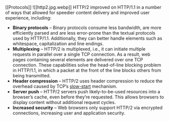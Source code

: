  [[Protocols]]
![[http2.jpg.webp]]
HTTP/2 improved on HTTP/1.1 in a number of ways that allowed for speedier content delivery and improved user experience, including:

- **Binary protocols** – Binary protocols consume less bandwidth, are more efficiently parsed and are less error-prone than the textual protocols used by HTTP/1.1. Additionally, they can better handle elements such as whitespace, capitalization and line endings.
- **Multiplexing** – HTTP/2 is multiplexed, i.e., it can initiate multiple requests in parallel over a single TCP connection. As a result, web pages containing several elements are delivered over one TCP connection. These capabilities solve the head-of-line blocking problem in HTTP/1.1, in which a packet at the front of the line blocks others from being transmitted.
- **Header compression** – HTTP/2 uses header compression to reduce the overhead caused by TCP’s [slow-start](https://en.wikipedia.org/wiki/TCP_congestion_control#Slow_start) mechanism.
- **Server push** – HTTP/2 servers push likely-to-be-used resources into a browser’s cache, even before they’re requested. This allows browsers to display content without additional request cycles.
- **Increased security** – Web browsers only support HTTP/2 via encrypted connections, increasing user and application security.

